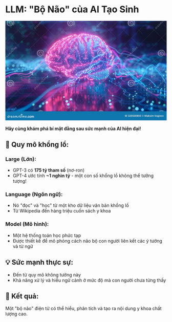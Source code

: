 # LLM: "Bộ Não" của AI Tạo Sinh

![AI Brain Neural Network](../../images/chapter-2/2.1-ai-brain-neural-network.jpg)

**Hãy cùng khám phá bí mật đằng sau sức mạnh của AI hiện đại!**

## 🔢 **Quy mô khổng lồ:**

### **Large (Lớn):**
- GPT-3 có **175 tỷ tham số** (nơ-ron)
- GPT-4 ước tính **~1 nghìn tỷ** - một con số khổng lồ không thể tưởng tượng!

### **Language (Ngôn ngữ):**
- Nó "đọc" và "học" từ một kho dữ liệu văn bản khổng lồ
- Từ Wikipedia đến hàng triệu cuốn sách y khoa

### **Model (Mô hình):**
- Một hệ thống toán học phức tạp
- Được thiết kế để mô phỏng cách não bộ con người liên kết các ý tưởng và từ ngữ

## 💡 **Sức mạnh thực sự:**
- Đến từ quy mô không tưởng này
- Khả năng xử lý và hiểu ngữ cảnh ở mức độ mà con người chưa từng thấy

## 🎯 **Kết quả:**
Một "bộ não" điện tử có thể hiểu, phân tích và tạo ra nội dung y khoa chất lượng cao.